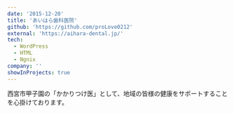 ```yaml
---
date: '2015-12-20'
title: 'あいはら歯科医院'
github: 'https://github.com/proLove0212'
external: 'https://aihara-dental.jp/'
tech:
  - WordPress
  - HTML
  - Ngnix
company: ''
showInProjects: true
---
```


西宮市甲子園の「かかりつけ医」として、地域の皆様の健康をサポートすることを心掛けております。

